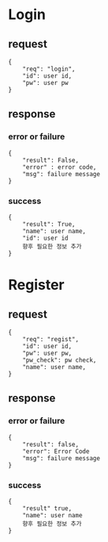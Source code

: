 # Login

## request
    {
        "req": "login",
        "id": user id,
        "pw": user pw
    }

## response
### error or failure
    {
        "result": False,
        "error" : error code,
        "msg": failure message
    }

### success
    {
        "result": True,
        "name": user name,
        "id": user id
        향후 필요한 정보 추가
    }

# Register

## request
    {
        "req": "regist",
        "id": user id,
        "pw": user pw,
        "pw_check": pw check,
        "name": user name,
    }

## response
### error or failure
    {
        "result": false,
        "error": Error Code
        "msg": failure message
    }

### success
    {
        "result" true,
        "name": user name
        향후 필요한 정보 추가
    }